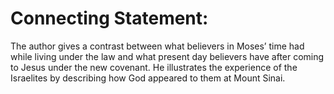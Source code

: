 # Connecting Statement:

The author gives a contrast between what believers in Moses’ time had while living under the law and what present day believers have after coming to Jesus under the new covenant. He illustrates the experience of the Israelites by describing how God appeared to them at Mount Sinai.